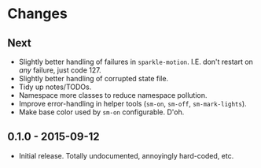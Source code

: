# Changes

## Next

* Slightly better handling of failures in `sparkle-motion`.  I.E. don't restart on *any* failure, just code 127.
* Slightly better handling of corrupted state file.
* Tidy up notes/TODOs.
* Namespace more classes to reduce namespace pollution.
* Improve error-handling in helper tools (`sm-on`, `sm-off`, `sm-mark-lights`).
* Make base color used by `sm-on` configurable.  D'oh.

## 0.1.0 - 2015-09-12

* Initial release.  Totally undocumented, annoyingly hard-coded, etc.
